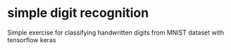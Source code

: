 # simple digit recognition
Simple exercise for classifying handwritten digits from MNIST dataset with tensorflow keras